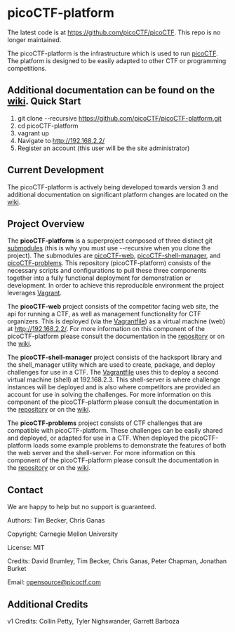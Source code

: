 picoCTF-platform
============================

The latest code is at https://github.com/picoCTF/picoCTF. This repo is no longer maintained.

The picoCTF-platform is the infrastructure which is used to run [picoCTF](https://picoctf.com/). The platform is designed to be easily adapted to other CTF or programming competitions.

Additional documentation can be found on the [wiki](https://github.com/picoCTF/picoCTF-platform/wiki).
Quick Start
------------

1. git clone --recursive https://github.com/picoCTF/picoCTF-platform.git
2. cd picoCTF-platform
3. vagrant up
4. Navigate to http://192.168.2.2/
5. Register an account (this user will be the site administrator)

Current Development
------------

The picoCTF-platform is actively being developed towards version 3 and additional documentation on significant platform changes are located on the [wiki](https://github.com/picoCTF/picoCTF-platform/wiki).

Project Overview
------------

The **picoCTF-platform** is a superproject composed of three distinct git [submodules](https://git-scm.com/book/en/v2/Git-Tools-Submodules) (this is why you must use --recursive when you clone the project). The submodules are [picoCTF-web](https://github.com/picoCTF/picoCTF-web), [picoCTF-shell-manager](https://github.com/picoCTF/picoCTF-shell-manager), and [picoCTF-problems](https://github.com/picoCTF/picoCTF-problems).  This repository (picoCTF-platform) consists of the necessary scripts and configurations to pull these three components together into a fully functional deployment for demonstration or development. In order to achieve this reproducible environment the project leverages [Vagrant](https://www.vagrantup.com/).

The **picoCTF-web** project consists of the competitor facing web site, the api for running a CTF, as well as management functionality for CTF organizers.  This is deployed (via the [Vagrantfile](./Vagrantfile)) as a virtual machine (web) at http://192.168.2.2/.  For more information on this component of the picoCTF-platform please consult the documentation in the [repository](https://github.com/picoCTF/picoCTF-web) or on the [wiki](https://github.com/picoCTF/picoCTF-platform/wiki).

The **picoCTF-shell-manager** project consists of the hacksport library and the shell_manager utility which are used to create, package, and deploy challenges for use in a CTF. The [Vagrantfile](./Vagrantfile) uses this to deploy a second virtual machine (shell) at 192.168.2.3. This shell-server is where challenge instances will be deployed and is also where competitors are provided an account for use in solving the challenges. For more information on this component of the picoCTF-platform please consult the documentation in the [repository](https://github.com/picoCTF/picoCTF-shell-manager) or on the [wiki](https://github.com/picoCTF/picoCTF-platform/wiki).

The **picoCTF-problems** project consists of CTF challenges that are compatible with picoCTF-platform.  These challenges can be easily shared and deployed, or adapted for use in a CTF. When deployed the picoCTF-platform loads some example problems to demonstrate the features of both the web server and the shell-server. For more information on this component of the picoCTF-platform please consult the documentation in the [repository](https://github.com/picoCTF/picoCTF-problems) or on the [wiki](https://github.com/picoCTF/picoCTF-platform/wiki).

Contact
------------

We are happy to help but no support is guaranteed.

Authors: Tim Becker, Chris Ganas

Copyright: Carnegie Mellon University

License: MIT

Credits: David Brumley, Tim Becker, Chris Ganas, Peter Chapman, Jonathan Burket

Email: opensource@picoctf.com

Additional Credits
------------

v1 Credits: Collin Petty, Tyler Nighswander, Garrett Barboza
